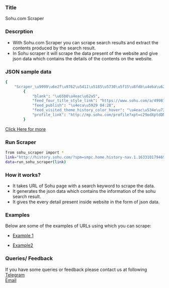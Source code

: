 ### Title

Sohu.com Scraper

### Descrption

* With Sohu.com Scraper you can scrape search results and extract the contents produced by the search result.
* In Sohu scraper it will scrape the data present of the website and give json data which contains the details of the contents on the website.

### JSON sample data
```sh
{
    "Scraper_\u9999\u6e2f\u9762\u5411\u5185\u5730\u5f15\u8fdb\u4eba\u624d_\u7b26\u5408\u6761\u4ef6\u53ef\u7533\u8bf7\u9999\u6e2f\u8eab\u4efd": [
        {
            "blank": "\u65b0\u4eac\u62a5",
            "feed_four_title_style_link": "https://www.sohu.com/a/499810521_114988?scm=1004.773955565398458368.0.0.672&spm=smpc.ch13.fd-news.1.1636356674692YG6AwTs",
            "feed_publish": "\u4eca\u5929 04:28",
            "feed_visited_theme_history_color_hover": "\u4eac\u534e\u7269\u8bed\u4e28\u57281920\u5e74\u4ee3\u7684\u5317\u4eac\uff0c\u4eba\u529b\u8f66\u771f\u53ef\u8c13\u516c\u5171\u5947\u666f",
            "profile_link": "http://mp.sohu.com/profile?xpt=c29odXptdDNqdHpnY0Bzb2h1LmNvbQ==&spm=smpc.ch13.fd-news.1.1636356674692YG6AwTs"
        }
```

[Click Here for more](https://datakundscraper.s3.amazonaws.com/fors2d22ace_VKDU2XN03IQ3VD7_json.json)

### Run Scraper
```sh
from sohu_scraper import *
link="http://history.sohu.com/?spm=smpc.home.history-nav.1.1633101794696TEciRMP"
data=run_sohu_scraper(link)
```

### How it works?
* It takes URL of Sohu page with a search keyword to scrape the data.
* It generates the json data which contains the information of the sohu search result.
* It gives the every detail present inside website in the form of json data.


### Examples
Below are some of the examples of URLs using which you can scrape:

* [Example 1](http://history.sohu.com/?spm=smpc.home.history-nav.1.1633101794696TEciRMP)

* [Example2](http://cul.sohu.com/?spm=smpc.home.cul-nav.1.1633101794696TEciRMP)


### Queries/ Feedback
If you have some queries or feedback please contact us at following    
[Telegram](https://t.me/datakund)  
[Email](abhishek@datakund.com)